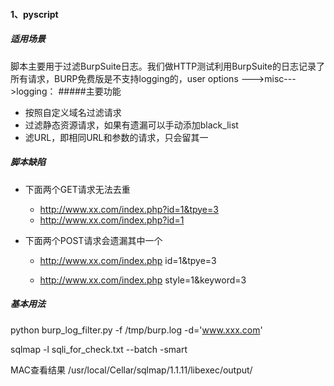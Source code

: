 #### 1、pyscript
##### 适用场景
脚本主要用于过滤BurpSuite日志。我们做HTTP测试利用BurpSuite的日志记录了所有请求，BURP免费版是不支持logging的，user options --->misc--->logging：
#####主要功能
- 按照自定义域名过滤请求
- 过滤静态资源请求，如果有遗漏可以手动添加black_list
- 滤URL，即相同URL和参数的请求，只会留其一

##### 脚本缺陷

- 下面两个GET请求无法去重
  - http://www.xx.com/index.php?id=1&tpye=3
  - http://www.xx.com/index.php?id=1

- 下面两个POST请求会遗漏其中一个
    - http://www.xx.com/index.php
      id=1&tpye=3
      
    - http://www.xx.com/index.php
      style=1&keyword=3
 
 ##### 基本用法
 
  python burp_log_filter.py -f /tmp/burp.log -d='www.xxx.com'
  
  sqlmap -l sqli_for_check.txt --batch -smart
  
 MAC查看结果
/usr/local/Cellar/sqlmap/1.1.11/libexec/output/
